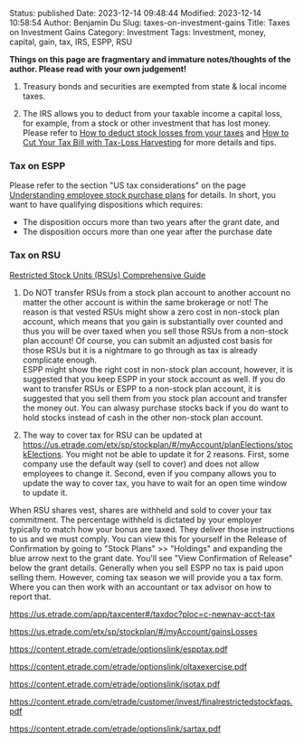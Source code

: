 Status: published
Date: 2023-12-14 09:48:44
Modified: 2023-12-14 10:58:54
Author: Benjamin Du
Slug: taxes-on-investment-gains
Title: Taxes on Investment Gains
Category: Investment
Tags: Investment, money, capital, gain, tax, IRS, ESPP, RSU 

**Things on this page are fragmentary and immature notes/thoughts of the author. Please read with your own judgement!**


1. Treasury bonds and securities are exempted from state & local income taxes.

2. The IRS allows you to deduct from your taxable income a capital loss, 
    for example, 
    from a stock or other investment that has lost money.
    Please refer to
    [How to deduct stock losses from your taxes](https://www.bankrate.com/investing/how-to-deduct-stock-losses-from-taxes/)
    and
    [How to Cut Your Tax Bill with Tax-Loss Harvesting](https://www.schwab.com/learn/story/how-to-cut-your-tax-bill-with-tax-loss-harvesting)
    for more details and tips.

### Tax on ESPP

Please refer to the section "US tax considerations" on the page 
[Understanding employee stock purchase plans](https://us.etrade.com/knowledge/library/stock-plans/employee-stock-purchase-plan)
for details.
In short, 
you want to have qualifying dispositions which requires:

- The disposition occurs more than two years after the grant date, and
- The disposition occurs more than one year after the purchase date

### Tax on RSU

[Restricted Stock Units (RSUs) Comprehensive Guide](https://tanphan.com/blog/restricted-stock-units-rsu-comprehensive-guide)

1. Do NOT transfer RSUs from a stock plan account to another account
    no matter the other account is within the same brokerage or not!
    The reason is that vested RSUs might show a zero cost in non-stock plan account,
    which means that you gain is substantially over counted 
    and thus you will be over taxed when you sell those RSUs from a non-stock plan account! 
    Of course, 
    you can submit an adjusted cost basis for those RSUs 
    but it is a nightmare to go through as tax is already complicate enough.  
    ESPP might show the right cost in non-stock plan account,
    however,
    it is suggested that you keep ESPP in your stock account as well.
    If you do want to transfer RSUs or ESPP to a non-stock plan account,
    it is suggested that you sell them from you stock plan account and transfer the money out.
    You can alwasy purchase stocks back if you do want to hold stocks instead of cash in the other non-stock plan account.

2. The way to cover tax for RSU can be updated at https://us.etrade.com/etx/sp/stockplan/#/myAccount/planElections/stockElections.
    You might not be able to update it for 2 reasons.
    First, 
    some company use the default way (sell to cover) and does not allow employees to change it.
    Second,
    even if you company allows you to update the way to cover tax,
    you have to wait for an open time window to update it.

When RSU shares vest, 
shares are withheld and sold to cover your tax commitment. 
The percentage withheld is dictated by your employer typically to match how your bonus are taxed. 
They deliver those instructions to us and we must comply. 
You can view this for yourself in the Release of Confirmation 
by going to "Stock Plans" >> "Holdings" and expanding the blue arrow next to the grant date. 
You'll see "View Confirmation of Release" below the grant details. 
Generally when you sell ESPP no tax is paid upon selling them. 
However, 
coming tax season we will provide you a tax form. Where you can then work with an accountant or tax advisor on how to report that.

https://us.etrade.com/app/taxcenter#/taxdoc?ploc=c-newnav-acct-tax

https://us.etrade.com/etx/sp/stockplan/#/myAccount/gainsLosses

https://content.etrade.com/etrade/optionslink/espptax.pdf

https://content.etrade.com/etrade/optionslink/oltaxexercise.pdf

https://content.etrade.com/etrade/optionslink/isotax.pdf

https://content.etrade.com/etrade/customer/invest/finalrestrictedstockfaqs.pdf

https://content.etrade.com/etrade/optionslink/sartax.pdf
